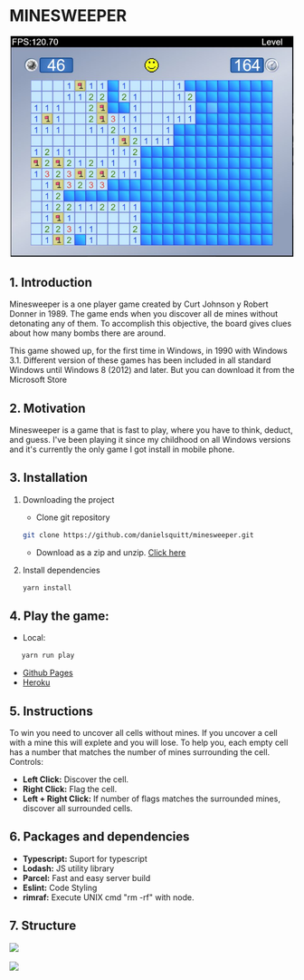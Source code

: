 # MINESWEEPER

<p align="center">
<img src="readme_assets/overview.jpg" alt="Overview" width="500"/>
</p>

## 1. Introduction

Minesweeper is a one player game created by Curt Johnson y Robert Donner in 1989. The game ends when you discover all de mines without detonating any of them. To accomplish this objective, the board gives clues about how many bombs there are around.

This game showed up, for the first time in Windows, in 1990 with Windows 3.1. Different version of these games has been included in all standard Windows until Windows 8 (2012) and later. But you can download it from the Microsoft Store

## 2. Motivation

Minesweeper is a game that is fast to play, where you have to think, deduct, and guess. I've been playing it since my childhood on all Windows versions and it's currently the only game I got install in mobile phone.

## 3. Installation

1. Downloading the project

   - Clone git repository

   ```bash
   git clone https://github.com/danielsquitt/minesweeper.git
   ```

   - Download as a zip and unzip. [Click here](https://github.com/danielsquitt/minesweeper/archive/refs/heads/main.zip)

2. Install dependencies
   ```bash
   yarn install
   ```

## 4. Play the game:

- Local:

```bash
   yarn run play
```
- [Github Pages](https://danielsquitt.github.io/minesweeper/)
- [Heroku](https://mineseewper.herokuapp.com/)

## 5. Instructions
To win you need to uncover all cells without mines. If you uncover a cell with a mine this will explete and you will lose. To help you, each empty cell has a number that matches the number of mines surrounding the cell.
Controls:
- **Left Click:** Discover the cell.
- **Right Click:** Flag the cell.
- **Left + Right Click:** If number of flags matches the surrounded mines, discover all surrounded cells.

## 6. Packages and dependencies

- **Typescript:** Suport for typescript
- **Lodash:** JS utility library
- **Parcel:** Fast and easy server build
- **Eslint:** Code Styling
- **rimraf:** Execute UNIX cmd "rm -rf" with node.

## 7. Structure
![](https://mermaid.ink/img/pako:eNqVld1O2zAUx18lyhUIuNguuwqJfiAqtaVaJnYTaXLt09TCsSPbaWEdvM4eZC82x3GMHcKkFanBv3Pa8z9f7inFgkA6SjFDSs0oKiQqc55ze05usBbylPPEvMZjyjXIHcJwfd2ii40wLKmEopoKHkFFf4IDdUWQhrNzdyQSHf2hFLWC-QG4Pjv_8zvnL13oKTCWuNAXEyEYIJ7sGCp6aCvKbQ-JA8geIuLYyVvX5RZkwu2j70YVbj4NxBlupETPr42W1wSbd-W44DPnmtVSipoTn9GbySMF-r53nhlBS9jpkN2a7MLzxKTmz5RjCUhBK7_BvlS3m-yBwhG6TvkKe48lHIBlwCDopy_EinJQMdsKJMl3SvR-gN8BLbxhwSuqM0aJsVJe1Tozff_ykXFtY3XmSa21MB20jxuModJDlinipvRDw9MbrHCWguQXVpZV0aXuNCn76JiWlBcJQ1tga1RCnPkBsRoGPB8Cblq2bFgUvU3l9F8jGgaIERZMSD9oU0bxYxQtTtNtomU_qk-D9HOcp8Nhuh9p5ijU3Paijb8RKlK1QtXp3eWweRpAzab9YzzDdSxR5ai9KprtvH9TWAAHaQSZ0H4-JJgOhQDvAT-GQPB5u8leeqtiIp76WzPdoy7W3bfVclGiAuYMSjN9CS2LuG1D5aTcqNX-pqmrmZFrxymY75mbb6_na5NDPFMuhtLG9_0FkHN7iSfjX1dXbhgj1FY8AP42iWiwRBFfNV0Izr5eER34YHQl5dxtvDUFOebuL71MS5AlosT8VtnE81TvTbXzdGT-JbBDNdN5alI2ru0szgk1X52OdogpuExRrUX2zHE60rKGzsn95Dmvl781pVlV)

![](https://mermaid.ink/img/pako:eNqVVt9vmzAQ_lcQT5vWPmyP6V7aJF0rJW1Upu4FqXLgQqwaGxmTtEPt376zMY7t0UkLUuC-O-zvzveDPi1ECeksLRhp2wUllSR1zo2U1ITyPucJ_r5cb7JHCkeQCT5Z7KpTSvCEwQHY8GwVd129BXklXpKacphz9ReuaA3Sog_QIjisJfFZjWu9jUR-kBrWhJMK5MhnTRrk11hppSlkwKBQQg6ERslaZIqocY2k1cLohBAMCNeYVBEGvIyQIw19THaEVW0IFXspuAgxCTqYJeXV0xpDMr6xFl0Lg7utYZjUGrHarikR-vTZiqUkRycYu-UBuHKQiZ0OlUNQzrRbPnDNSBUZeHsMW-pFHO5OYQ6MJX0UkB0uF0FbUW8jSBzcaY9QKY5RKLm5xWa0LfTbMJ7EpZTk9V1zeU8K_B9DKfjCmmadlKLjpXPqpPIdv4_kBRJawe6fwbpC15xMeSGBtDDQD0LlqqWPzs5ZBBnbR4HwU8RiW0Fk-YuWaj-B3wCtnOKWN1RljJaopbzpVEZ_w8VHyjuz10VY0VtzuywKaNSUZk44hn4qLaOUDbPUOX9raBkWo-uWU2turmYlFkzCyBbYHaZk6PmBsA4mLB89HI9spbFg98GV_r9S1N8ghArBXJPByDBaPAe7hW5uBOXKevnUfJ1Ev4V-Wth39yPOnPich7MY9t-INmCF7TOihEmyeZmAdKX9Iz39cjz1Y9MqdHXenxhWwEGaJtyELcsHij0Uzz4g-HKoZEfdDZG4auZ7Mu5183O9uq2x1y8Z1Jh9Ca2r8Nimwkk5slWu03TNAumadPLyexG3xYfTyOrDPfwx4zUAfXkVkHw_P7dZkvNwkGmNZzmlHmelnodaHo5LX3rgJIh4w9OC2s51KA8b13KAC7WHPfgTOufe6ka91jkQg6twIOc8PUtx_uOaJX56mKjlqdrjUeXpDB9L2JGOqTzFeKHpkMjLkuLb6QwnbgtnKemUyF55kc6U7GA0sl8w1urtD7Vw8wQ)